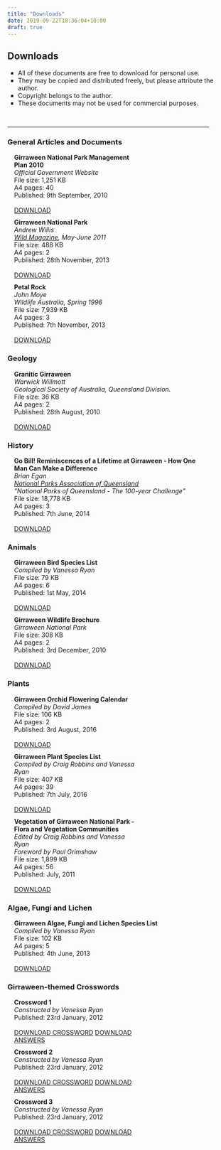 ```yaml
---
title: "Downloads"
date: 2019-09-22T18:36:04+10:00
draft: true
---
```


<div class="container text">
<div class="centre" style="width: 90%;">

<h2>Downloads</h2>

<ul style="list-style-type: square; width: 100%;">
<li>All of these documents are free to download for personal use.</li>
<li>They may be copied and distributed freely, but please attribute the author.</li>
<li>Copyright belongs to the author.</li>
<li style="margin-bottom: 0;">These documents may not be used for commercial purposes.</li>
</ul>
<br />
<hr>

<h3>General Articles and Documents</h3>
<div class="flexboxrow" style="flex-wrap: wrap; bottom-margin: 40px;">
<div class="announcements" style="width: 280px; margin-top: 10px; margin-right: 15px; margin-bottom: 0px; margin-left: 15px;">
<b>Girraween National Park Management Plan 2010</b><br />
<em>Official Government Website</em><br />
File size: 1,251 KB<br />
A4 pages: 40<br />
Published: 9th September, 2010<br /><br />
<a class="smallcaps" href="http://www.nprsr.qld.gov.au/managing/plans-strategies/pdf/mp004-girraween-management-plan-2010.pdf" target="_blank">DOWNLOAD</a>
</div>
<div class="announcements" style="width: 280px; margin-top: 10px; margin-right: 15px; margin-bottom: 0px; margin-left: 15px;">
<b>Girraween National Park</b><br />
<em>Andrew Willis<br />
<a href="https://www.wild.com.au/" target="_blank">Wild Magazine</a>, May-June 2011</em><br />
File size: 488 KB<br />
A4 pages: 2<br />
Published: 28th November, 2013<br /><br />
<a class="smallcaps" href="../../downloads/Wild_123_p52-55.pdf" target="_blank">DOWNLOAD</a>
</div>
<div class="announcements" style="width: 280px; margin-top: 10px; margin-right: 15px; margin-bottom: 0px; margin-left: 15px;">
<b>Petal Rock</b><br />
<em>John Moye<br />
Wildlife Australia, Spring 1996</em><br />
File size: 7,939 KB<br />
A4 pages: 3<br />
Published: 7th November, 2013<br /><br />
<a class="smallcaps" href="../../downloads/wildlife_australia_petal_rock.pdf" target="_blank">DOWNLOAD</a>
</div>
</div>

<h3>Geology</h3>
<div class="flexboxrow" style="bottom-margin: 40px;">
<div class="announcements" style="width: auto; margin-top: 10px; margin-right: 15px; margin-bottom: 0px; margin-left: 15px;">
<b>Granitic Girraween</b><br />
<em>Warwick Willmott<br />
Geological Society of Australia, Queensland Division.</em><br />
File size: 36 KB<br />
A4 pages: 2<br />
Published: 28th August, 2010<br /><br />
<a class="smallcaps" href="../../downloads/granitic_girraween_leaflet.pdf" target="_blank">DOWNLOAD</a>
</div>
</div>

<h3>History</h3>
<div class="flexboxrow" style="bottom-margin: 40px;">
<div class="announcements" style="width: auto; margin-top: 10px; margin-right: 15px; margin-bottom: 0px; margin-left: 15px;">
<b>Go Bill! Reminiscences of a Lifetime at Girraween - How One Man Can Make a Difference</b><br />
<em>Brian Egan<br />
<a href="http://www.npaq.org.au/" target="_blank">National Parks Association of Queensland</a><br />
&quot;National Parks of Queensland - The 100-year Challenge&quot;</em><br />
File size: 18,778 KB<br />
A4 pages: 3<br />
Published: 7th June, 2014<br /><br />
<a class="smallcaps" href="../../downloads/NPAQ_article_Bill_Goebel.pdf" target="_blank">DOWNLOAD</a>
</div>
</div>

<h3>Animals</h3>
<div class="flexboxrow" style="flex-wrap: wrap; bottom-margin: 40px;">
<div class="announcements" style="width: 280px; margin-top: 10px; margin-right: 15px; margin-bottom: 0px; margin-left: 15px;">
<b>Girraween Bird Species List</b><br />
<em>Compiled by Vanessa Ryan</em><br />
File size: 79 KB<br />
A4 pages: 6<br />
Published: 1st May, 2014<br /><br />
<a class="smallcaps" href="../../downloads/girraween_bird_species_list.pdf" target="_blank">DOWNLOAD</a>
</div>
<div class="announcements" style="width: 280px; margin-top: 10px; margin-right: 15px; margin-bottom: 0px; margin-left: 15px;">
<b>Girraween Wildlife Brochure</b><br />
<em>Girraween National Park</em><br />
File size: 308 KB<br />
A4 pages: 2<br />
Published: 3rd December, 2010<br /><br />
<a class="smallcaps" href="../../downloads/girraween_wildlife_brochure_2010.pdf" target="_blank">DOWNLOAD</a>
</div>
</div>

<h3>Plants</h3>
<div class="flexboxrow" style="flex-wrap: wrap; bottom-margin: 40px;">
<div class="announcements" style="width: 280px; margin-top: 10px; margin-right: 15px; margin-bottom: 0px; margin-left: 15px;">
<b>Girraween Orchid Flowering Calendar</b><br />
<em>Compiled by David James</em><br />
File size: 106 KB<br />
A4 pages: 2<br />
Published: 3rd August, 2016<br /><br />
<a class="smallcaps" href="../../downloads/girraween_orchid_flowering_calendar_04-08-16.pdf" target="_blank">DOWNLOAD</a>
</div>
<div class="announcements" style="width: 280px; margin-top: 10px; margin-right: 15px; margin-bottom: 0px; margin-left: 15px;">
<b>Girraween Plant Species List</b><br />
<em>Compiled by Craig Robbins and Vanessa Ryan</em><br />
File size: 407 KB<br />
A4 pages: 39<br />
Published: 7th July, 2016<br /><br />
<a class="smallcaps" href="../../downloads/girraween_plant_species_list_2015.pdf" target="_blank">DOWNLOAD</a>
</div>
<div class="announcements" style="width: 280px; margin-top: 10px; margin-right: 15px; margin-bottom: 0px; margin-left: 15px;">
<b>Vegetation of Girraween National Park - Flora and Vegetation Communities</b><br />
<em>Edited by Craig Robbins and Vanessa Ryan<br />
Foreword by Paul Grimshaw</em><br />
File size: 1,899 KB<br />
A4 pages: 56<br />
Published: July, 2011<br /><br />
<a class="smallcaps" href="../../downloads/GRWN_Booklet_20110802.pdf" target="_blank">DOWNLOAD</a>
</div>
</div>

<h3>Algae, Fungi and Lichen</h3>
<div class="flexboxrow" style="bottom-margin: 40px;">
<div class="announcements" style="width: auto; margin-top: 10px; margin-right: 15px; margin-bottom: 0px; margin-left: 15px;">
<b>Girraween Algae, Fungi and Lichen Species List</b><br />
<em>Compiled by Vanessa Ryan</em><br />
File size: 102 KB<br />
A4 pages: 5<br />
Published: 4th June, 2013<br /><br />
<a class="smallcaps" href="../../downloads/girraween_algae_fungi.pdf" target="_blank">DOWNLOAD</a>
</div>
</div>

<h3>Girraween-themed Crosswords</h3>
<div class="flexboxrow" style="flex-wrap: wrap; bottom-margin: 40px;">
<div class="announcements" style="width: 280px; margin-top: 10px; margin-right: 15px; margin-bottom: 0px; margin-left: 15px;">
<b>Crossword 1</b><br />
<em>Constructed by Vanessa Ryan</em><br />
Published: 23rd January, 2012<br /><br />
<a class="smallcaps" href="../../downloads/girraween_crossword_01.pdf" target="_blank">DOWNLOAD CROSSWORD</a>
<a class="smallcaps" href="../../downloads/girraween_crossword_01_answers.pdf" target="_blank">DOWNLOAD ANSWERS</a>
</div>
<div class="announcements" style="width: 280px; margin-top: 10px; margin-right: 15px; margin-bottom: 0px; margin-left: 15px;">
<b>Crossword 2</b><br />
<em>Constructed by Vanessa Ryan</em><br />
Published: 23rd January, 2012<br /><br />
<a class="smallcaps" href="../../downloads/girraween_crossword_02.pdf" target="_blank">DOWNLOAD CROSSWORD</a>
<a class="smallcaps" href="../../downloads/girraween_crossword_02_answers.pdf" target="_blank">DOWNLOAD ANSWERS</a>
</div>
<div class="announcements" style="width: 280px; margin-top: 10px; margin-right: 15px; margin-bottom: 0px; margin-left: 15px;">
<b>Crossword 3</b><br />
<em>Constructed by Vanessa Ryan</em><br />
Published: 23rd January, 2012<br /><br />
<a class="smallcaps" href="../../downloads/girraween_crossword_03.pdf" target="_blank">DOWNLOAD CROSSWORD</a>
<a class="smallcaps" href="../../downloads/girraween_crossword_03_answers.pdf" target="_blank">DOWNLOAD ANSWERS</a>
</div>
</div>

<br />
</div>
</div>

